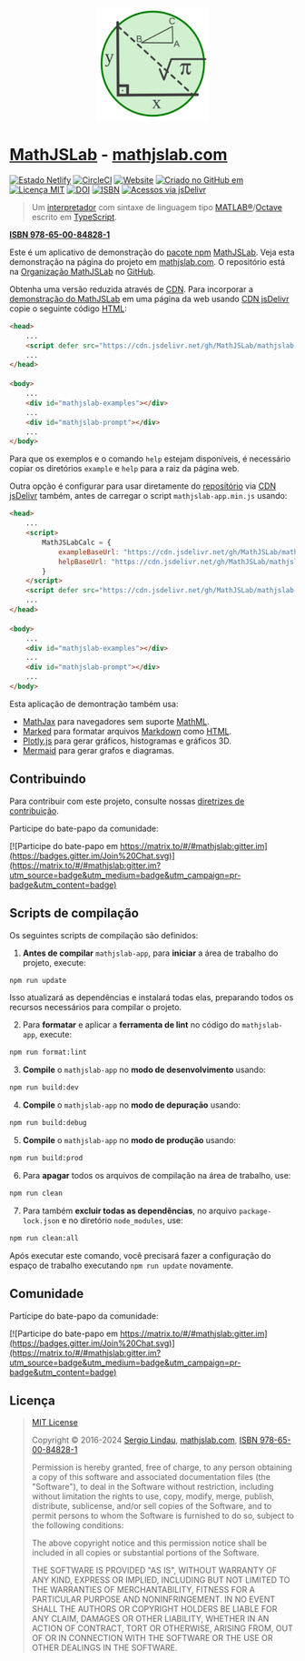 <p align="center">
    <a href="https://mathjslab.com/" target="_blank" rel="noopener"><img src="images/mathjslab-logo.svg" alt="logo" width="200" height="200" /></a>
</p>

# [MathJSLab](https://mathjslab.com/) - [mathjslab.com](https://mathjslab.com/)

[![Estado Netlify](https://api.netlify.com/api/v1/badges/b5d64f05-80e8-4cc6-b428-923447f43621/deploy-status)](https://app.netlify.com/sites/mathjslab/deploys)
[![CircleCI](https://dl.circleci.com/status-badge/img/gh/MathJSLab/mathjslab-app/tree/main.svg?style=svg)](https://dl.circleci.com/status-badge/redirect/gh/MathJSLab/mathjslab-app/tree/main)
[![Website](https://img.shields.io/website?url=https%3A%2F%2Fmathjslab.com%2F)](https://mathjslab.com/)
[![Criado no GitHub em](https://img.shields.io/github/created-at/MathJSLab/mathjslab-app)](https://github.com/MathJSLab/mathjslab-app)
[![Licença MIT](https://img.shields.io/badge/License-MIT-brightgreen.svg)](https://github.com/MathJSLab/mathjslab-app/blob/main/LICENSE)
[![DOI](https://zenodo.org/badge/DOI/10.5281/zenodo.8396263.svg)](https://doi.org/10.5281/zenodo.8396263)
[![ISBN](https://img.shields.io/badge/ISBN-978--65--00--84828--1-green?style=flat&link=https://grp.isbn-international.org/search/piid_solr?keys=978-65-00-84828-1)](https://grp.isbn-international.org/search/piid_solr?keys=978-65-00-84828-1)
[![Acessos via jsDelivr](https://img.shields.io/jsdelivr/gh/hy/MathJSLab/mathjslab-app)](https://cdn.jsdelivr.net/gh/MathJSLab/mathjslab-app/)

> Um [interpretador](https://pt.wikipedia.org/wiki/Interpretador) com sintaxe de linguagem tipo [MATLAB&reg;](https://www.mathworks.com/)/[Octave](https://www.gnu.org/software/octave/) escrito em [TypeScript](https://www.typescriptlang.org/).

**[ISBN 978-65-00-84828-1](https://grp.isbn-international.org/search/piid_solr?keys=978-65-00-84828-1)**

Este é um aplicativo de demonstração do [pacote npm](https://pt.wikipedia.org/wiki/Npm_(software)) [MathJSLab](https://www.npmjs.com/package/mathjslab). Veja esta demonstração na página do projeto em [mathjslab.com](https://mathjslab.com/). O repositório está na [Organização MathJSLab](https://github.com/MathJSLab) no [GitHub](https://github.com/).

Obtenha uma versão reduzida através de [CDN](https://pt.wikipedia.org/wiki/Rede_de_fornecimento_de_conte%C3%BAdo).
Para incorporar a [demonstração do MathJSLab](https://github.com/MathJSLab/mathjslab-app) em uma página da web usando [CDN jsDelivr](https://cdn.jsdelivr.net/gh/MathJSLab/mathjslab-app/)
copie o seguinte código [HTML](https://developer.mozilla.org/pt-BR/docs/Web/HTML):

```html
<head>
    ...
    <script defer src="https://cdn.jsdelivr.net/gh/MathJSLab/mathjslab-app/mathjslab-app.min.js"></script>
    ...
</head>

<body>
    ...
    <div id="mathjslab-examples"></div>
    ...
    <div id="mathjslab-prompt"></div>
    ...
</body>
```

Para que os exemplos e o comando `help` estejam disponíveis, é necessário
copiar os diretórios `example` e `help` para a raiz da página web.

Outra opção é configurar para usar diretamente do
[repositório](https://github.com/MathJSLab/mathjslab-app) via
[CDN jsDelivr](https://www.jsdelivr.com/) também, antes de carregar o script `mathjslab-app.min.js` usando:

```html
<head>
    ...
    <script>
        MathJSLabCalc = {
            exampleBaseUrl: "https://cdn.jsdelivr.net/gh/MathJSLab/mathjslab-app/",
            helpBaseUrl: "https://cdn.jsdelivr.net/gh/MathJSLab/mathjslab-app/",
        }
    </script>
    <script defer src="https://cdn.jsdelivr.net/gh/MathJSLab/mathjslab-app/mathjslab-app.min.js"></script>
    ...
</head>

<body>
    ...
    <div id="mathjslab-examples"></div>
    ...
    <div id="mathjslab-prompt"></div>
    ...
</body>
```

Esta aplicação de demontração também usa:

* [MathJax](https://www.mathjax.org/) para navegadores sem suporte [MathML](https://www.w3.org/Math/).
* [Marked](https://www.npmjs.com/package/marked) para formatar arquivos [Markdown](https://www.markdownguide.org/) como [HTML](https://developer.mozilla.org/pt-BR/docs/Web/HTML).
* [Plotly.js](https://plotly.com/javascript/) para gerar gráficos, histogramas e gráficos 3D.
* [Mermaid](https://mermaid.js.org/) para gerar grafos e diagramas.

## Contribuindo

Para contribuir com este projeto, consulte nossas
[diretrizes de contribuição](https://github.com/MathJSLab/mathjslab-app/blob/main/CONTRIBUTING.md).

Participe do bate-papo da comunidade:

[![Participe do bate-papo em https://matrix.to/#/#mathjslab:gitter.im](https://badges.gitter.im/Join%20Chat.svg)](https://matrix.to/#/#mathjslab:gitter.im?utm_source=badge&utm_medium=badge&utm_campaign=pr-badge&utm_content=badge)

## Scripts de compilação

Os seguintes scripts de compilação são definidos:

1. **Antes de compilar** `mathjslab-app`, para **iniciar** a área de trabalho do projeto, execute:
```bash
npm run update
```
Isso atualizará as dependências e instalará todas elas, preparando todos os
recursos necessários para compilar o projeto.

2. Para **formatar** e aplicar a **ferramenta de lint** no código do `mathjslab-app`, execute:
```bash
npm run format:lint
```

3. **Compile** o `mathjslab-app` no **modo de desenvolvimento** usando:
```bash
npm run build:dev
```

4. **Compile** o `mathjslab-app` no **modo de depuração** usando:
```bash
npm run build:debug
```

5. **Compile** o `mathjslab-app` no **modo de produção** usando:
```bash
npm run build:prod
```

6. Para **apagar** todos os arquivos de compilação na área de trabalho, use:
```bash
npm run clean
```

7. Para também **excluir todas as dependências**, no arquivo
`package-lock.json` e no diretório `node_modules`, use:
```bash
npm run clean:all
```
Após executar este comando, você precisará fazer a configuração do espaço de trabalho executando
`npm run update` novamente.

## Comunidade

Participe do bate-papo da comunidade:

[![Participe do bate-papo em https://matrix.to/#/#mathjslab:gitter.im](https://badges.gitter.im/Join%20Chat.svg)](https://matrix.to/#/#mathjslab:gitter.im?utm_source=badge&utm_medium=badge&utm_campaign=pr-badge&utm_content=badge)

## Licença

>[MIT License](https://opensource.org/license/mit)
>
>Copyright &copy; 2016-2024 [Sergio Lindau](mailto:sergiolindau@gmail.com), [mathjslab.com](https://mathjslab.com/), [ISBN 978-65-00-84828-1](https://grp.isbn-international.org/search/piid_solr?keys=978-65-00-84828-1)
>
>Permission is hereby granted, free of charge, to any person obtaining a copy
>of this software and associated documentation files (the "Software"), to deal
>in the Software without restriction, including without limitation the rights
>to use, copy, modify, merge, publish, distribute, sublicense, and/or sell
>copies of the Software, and to permit persons to whom the Software is
>furnished to do so, subject to the following conditions:
>
>The above copyright notice and this permission notice shall be included in all
>copies or substantial portions of the Software.
>
>THE SOFTWARE IS PROVIDED "AS IS", WITHOUT WARRANTY OF ANY KIND, EXPRESS OR
>IMPLIED, INCLUDING BUT NOT LIMITED TO THE WARRANTIES OF MERCHANTABILITY,
>FITNESS FOR A PARTICULAR PURPOSE AND NONINFRINGEMENT. IN NO EVENT SHALL THE
>AUTHORS OR COPYRIGHT HOLDERS BE LIABLE FOR ANY CLAIM, DAMAGES OR OTHER
>LIABILITY, WHETHER IN AN ACTION OF CONTRACT, TORT OR OTHERWISE, ARISING FROM,
>OUT OF OR IN CONNECTION WITH THE SOFTWARE OR THE USE OR OTHER DEALINGS IN THE
>SOFTWARE.

